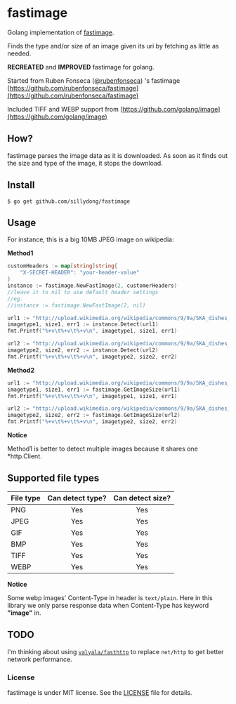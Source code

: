 # fastimage

Golang implementation of [fastimage](https://pypi.python.org/pypi/fastimage/0.2.1).

Finds the type and/or size of an image given its uri by fetching as little as needed.

**RECREATED** and **IMPROVED** fastimage for golang.

Started from Ruben Fonseca (@[rubenfonseca](http://twitter.com/rubenfonseca)) 's fastimage [https://github.com/rubenfonseca/fastimage](https://github.com/rubenfonseca/fastimage)

Included TIFF and WEBP support from [https://github.com/golang/image](https://github.com/golang/image)

## How?

fastimage parses the image data as it is downloaded. As soon as it finds out
the size and type of the image, it stops the download.

## Install

    $ go get github.com/sillydong/fastimage

## Usage

For instance, this is a big 10MB JPEG image on wikipedia:

**Method1**

```go
customHeaders := map[string]string{
    "X-SECRET-HEADER": "your-header-value"
}
instance := fastimage.NewFastImage(2, customerHeaders)
//leave it to nil to use default header settings
//eg. 
//instance := fastimage.NewFastImage(2, nil)

url1 := "http://upload.wikimedia.org/wikipedia/commons/9/9a/SKA_dishes_big.jpg"
imagetype1, size1, err1 := instance.Detect(url1)
fmt.Printf("%+v\t%+v\t%+v\n", imagetype1, size1, err1)

url2 := "http://upload.wikimedia.org/wikipedia/commons/9/9a/SKA_dishes_big.jpg"
imagetype2, size2, err2 := instance.Detect(url2)
fmt.Printf("%+v\t%+v\t%+v\n", imagetype2, size2, err2)
```

**Method2**

```go
url1 := "http://upload.wikimedia.org/wikipedia/commons/9/9a/SKA_dishes_big.jpg"
imagetype1, size1, err1 := fastimage.GetImageSize(url1)
fmt.Printf("%+v\t%+v\t%+v\n", imagetype1, size1, err1)

url2 := "http://upload.wikimedia.org/wikipedia/commons/9/9a/SKA_dishes_big.jpg"
imagetype2, size2, err2 := fastimage.GetImageSize(url2)
fmt.Printf("%+v\t%+v\t%+v\n", imagetype2, size2, err2)
```

**Notice**

Method1 is better to detect multiple images because it shares one *http.Client.

## Supported file types

| File type | Can detect type? | Can detect size? |
|-----------|:----------------:|:----------------:|
| PNG       | Yes              | Yes              |
| JPEG      | Yes              | Yes              |
| GIF       | Yes              | Yes              |
| BMP       | Yes              | Yes              |
| TIFF      | Yes              | Yes              |
| WEBP      | Yes              | Yes              |

**Notice**

Some webp images' Content-Type in header is `text/plain`. Here in this library we only parse response data when Content-Type has keyword **"image"** in.


## TODO

I'm thinking about using [`valyala/fasthttp`](https://github.com/valyala/fasthttp) to replace `net/http` to get better network performance.

### License

fastimage is under MIT license. See the [LICENSE](https://github.com/sillydong/fastimage/blob/master/LICENSE) file for details.
